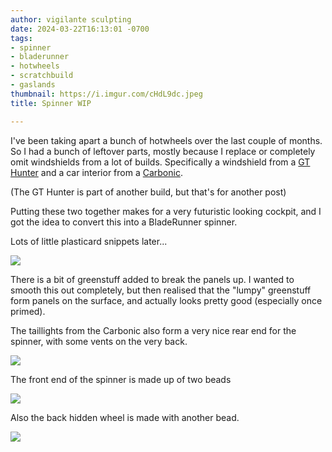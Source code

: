 ```yaml
---
author: vigilante sculpting
date: 2024-03-22T16:13:01 -0700
tags:
- spinner
- bladerunner
- hotwheels
- scratchbuild
- gaslands
thumbnail: https://i.imgur.com/cHdL9dc.jpeg
title: Spinner WIP

---
```

I've been taking apart a bunch of hotwheels over the last couple of months. So I had a bunch of leftover parts, mostly because I replace or completely omit windshields from a lot of builds. Specifically a windshield from a [GT Hunter](https://hotwheels.fandom.com/wiki/GT_Hunter) and a car interior from a [Carbonic](https://hotwheels.fandom.com/wiki/Carbonic). 

(The GT Hunter is part of another build, but that's for another post)

Putting these two together makes for a very futuristic looking cockpit, and I got the idea to convert this into a BladeRunner spinner.

Lots of little plasticard snippets later...

![](https://i.imgur.com/cHdL9dc.jpeg)

There is a bit of greenstuff added to break the panels up. I wanted to smooth this out completely, but then realised that the "lumpy" greenstuff form panels on the surface, and actually looks pretty good (especially once primed).

The taillights from the Carbonic also form a very nice rear end for the spinner, with some vents on the very back.

![](https://i.imgur.com/h1OKoIk.jpeg)

The front end of the spinner is made up of two beads

![](https://i.imgur.com/kGXfQBB.jpeg)

Also the back hidden wheel is made with another bead.

![](https://i.imgur.com/IdwIuXe.jpeg)
